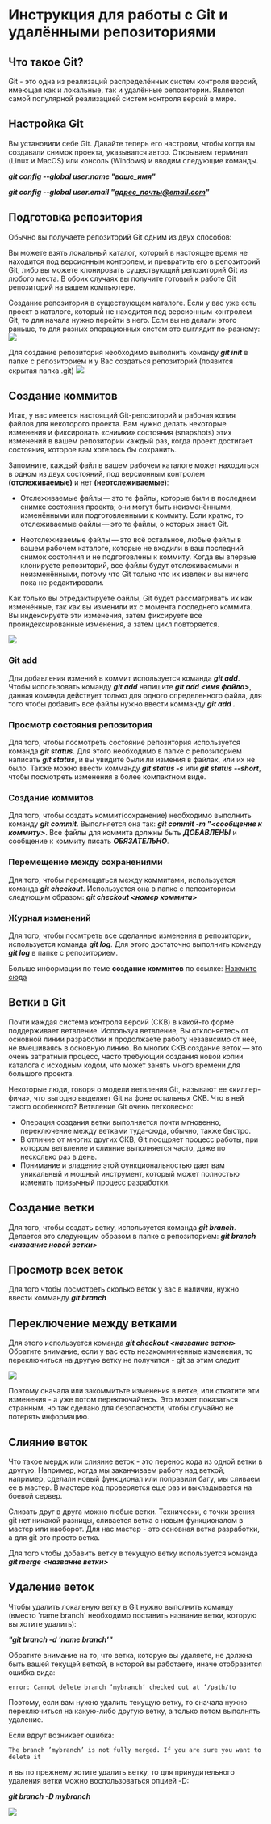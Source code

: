 # Инструкция для работы с Git и удалёнными репозиториями

## Что такое Git?
Git - это одна из реализаций распределённых систем контроля версий, имеющая как и локальные, так и удалённые репозитории. Является самой популярной реализацией систем контроля версий в мире.

## Настройка Git
Вы установили себе Git. Давайте теперь его настроим, чтобы когда вы создавали снимок проекта, указывался автор.
Открываем терминал (Linux и MacOS) или консоль (Windows) и вводим следующие команды.

***git config --global user.name "ваше_имя"***

***git config --global user.email "адрес_почты@email.com"***

## Подготовка репозитория
Обычно вы получаете репозиторий Git одним из двух способов:

Вы можете взять локальный каталог, который в настоящее время не находится под версионным контролем, и превратить его в репозиторий Git, либо вы можете клонировать существующий репозиторий Git из любого места.
В обоих случаях вы получите готовый к работе Git репозиторий на вашем компьютере.

Создание репозитория в существующем каталоге. Если у вас уже есть проект в каталоге, который не находится под версионным контролем Git, то для начала нужно перейти в него. Если вы не делали этого раньше, то для разных операционных систем это выглядит по-разному:
![](.git/opera_oXsG2d0tKv.png)

Для создание репозитория необходимо выполнить команду ***git init***  в папке с репозиторием и у Вас создаться репозиторий (появится скрытая папка .git)
![](.git/explorer_Zb4G6EHM8g.png)


## Создание коммитов

Итак, у вас имеется настоящий Git-репозиторий и рабочая копия файлов для некоторого проекта. Вам нужно делать некоторые изменения и фиксировать *«снимки»* состояния (snapshots) этих изменений в вашем репозитории каждый раз, когда проект достигает состояния, которое вам хотелось бы сохранить.

Запомните, каждый файл в вашем рабочем каталоге может находиться в одном из двух состояний, под версионным контролем **(отслеживаемые)** и нет **(неотслеживаемые)**: 

* Отслеживаемые файлы — это те файлы, которые были в последнем снимке состояния проекта; они могут быть неизменёнными, изменёнными или подготовленными к коммиту. Если кратко, то отслеживаемые файлы — это те файлы, о которых знает Git.

* Неотслеживаемые файлы — это всё остальное, любые файлы в вашем рабочем каталоге, которые не входили в ваш последний снимок состояния и не подготовлены к коммиту. Когда вы впервые клонируете репозиторий, все файлы будут отслеживаемыми и неизменёнными, потому что Git только что их извлек и вы ничего пока не редактировали.

Как только вы отредактируете файлы, Git будет рассматривать их как изменённые, так как вы изменили их с момента последнего коммита. Вы индексируете эти изменения, затем фиксируете все проиндексированные изменения, а затем цикл повторяется.

![](.git/lifecycle.png)

### Git add
Для добавления измений в коммит используется команда ***git add***. Чтобы использовать команду ***git add*** напишите ***git add <имя файла>***, данная команда действует только для одного определенного файла, для того чтобы добавить все файлы нужно ввести комманду ***git add .***

### Просмотр состояния репозитория
Для того, чтобы посмотреть состояние репозитория используется команда ***git status***. Для этого необходимо в папке с репозиторием написать ***git status***, и вы увидите были ли измения в файлах, или их не было. Также можно ввести комманду ***git status -s*** или ***git status --short***, чтобы посмотреть изменения в более компактном виде.

### Создание коммитов
Для того, чтобы создать коммит(сохранение) необходимо выполнить команду ***git commit***. Выполняется она так: ***git commit -m "<сообщение к коммиту>***. Все файлы для коммита должны быть ***ДОБАВЛЕНЫ*** и сообщение к коммиту писать ***ОБЯЗАТЕЛЬНО***.

### Перемещение между сохранениями
Для того, чтобы перемещаться между коммитами, используется команда ***git checkout***. Используется она в папке с пепозиторием следующим образом: ***git checkout <номер коммита>***

### Журнал изменений
Для того, чтобы посмтреть все сделанные изменения в репозитории, используется команда ***git log***. Для этого достаточно выполнить команду ***git log*** в папке с репозиторием.

 Больше информации по теме  **создание коммитов** по ссылке: [Нажмите сюда](https://webdevkin.ru/courses/git/git-commit)

## Ветки в Git 

Почти каждая система контроля версий (СКВ) в какой-то форме поддерживает ветвление. Используя ветвление, Вы отклоняетесь от основной линии разработки и продолжаете работу независимо от неё, не вмешиваясь в основную линию. Во многих СКВ создание веток — это очень затратный процесс, часто требующий создания новой копии каталога с исходным кодом, что может занять много времени для большого проекта.

Некоторые люди, говоря о модели ветвления Git, называют ее «киллер-фича», что выгодно выделяет Git на фоне остальных СКВ. Что в ней такого особенного? Ветвление Git очень легковесно: 
* Операция создания ветки выполняется почти мгновенно, переключение между ветками туда-сюда, обычно, также быстро. 
* В отличие от многих других СКВ, Git поощряет процесс работы, при котором ветвление и слияние выполняется часто, даже по несколько раз в день. 
* Понимание и владение этой функциональностью дает вам уникальный и мощный инструмент, который может полностью изменить привычный процесс разработки.

## Создание ветки

Для того, чтобы создать ветку, используется команда ***git branch***. Делается это следующим образом в папке с репозиторием: ***git branch <название новой ветки>***

## Просмотр всех веток 

Для того чтобы посмотреть сколько веток у вас в наличии, нужно ввести комманду ***git branch***

## Переключение между ветками
Для этого используется команда ***git checkout <название ветки>***
Обратите внимание, если у вас есть незакоммиченные изменения, то переключиться на другую ветку не получится - git за этим следит

![](.git/opera_herBlyLpMi.png)

Поэтому сначала или закоммитьте изменения в ветке, или откатите эти изменения - а уже потом переключайтесь. Это может показаться странным, но так сделано для безопасности, чтобы случайно не потерять информацию.

## Слияние веток

Что такое мердж или слияние веток - это перенос кода из одной ветки в другую. Например, когда мы заканчиваем работу над веткой, например, сделали новый функционал или поправили багу, мы сливаем ее в мастер. В мастере код проверяется еще раз и выкладывается на боевой сервер.

Сливать друг в друга можно любые ветки. Технически, с точки зрения git нет никакой разницы, сливается ветка с новым функционалом в мастер или наоборот. Для нас мастер - это основная ветка разработки, а для git это просто ветка.

Для того чтобы добавить ветку в текущую ветку используется команда ***git merge <название ветки>***

## Удаление веток

Чтобы удалить локальную ветку в Git нужно выполнить команду (вместо 'name branch' необходимо поставить название ветки, которую вы хотите удалить):

***"git branch -d 'name branch'"***

Обратите внимание на то, что ветка, которую вы удаляете, не должна быть вашей текущей веткой, в которой вы работаете, иначе отобразится ошибка вида:

    error: Cannot delete branch ’mybranch’ checked out at ’/path/to

Поэтому, если вам нужно удалить текущую ветку, то сначала нужно переключиться на какую-либо другую ветку, а только потом выполнять удаление.

Если вдруг возникает ошибка: 

    The branch ’mybranch’ is not fully merged. If you are sure you want to delete it 

и вы по прежнему хотите удалить ветку, то для принудительного удаления ветки можно воспользоваться опцией -D:

***git branch -D mybranch***

![](.git/maxresdefault.jpg)
